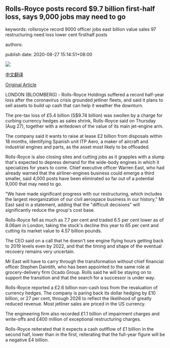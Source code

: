 ## Rolls-Royce posts record $9.7 billion first-half loss, says 9,000 jobs may need to go

keywords: rollsroyce record 9000 officer jobs east billion value sales 97 restructuring need loss lower cent firsthalf posts

authors: 

publish date: 2020-08-27 15:14:51+08:00

![](https://www.straitstimes.com/sites/default/files/styles/x_large/public/articles/2020/08/27/tl-rolls-r-270820.jpg?itok=6Ht3w2N2)

[中文翻译](Rolls-Royce%20posts%20record%20%249.7%20billion%20first-half%20loss%2C%20says%209%2C000%20jobs%20may%20need%20to%20go_zh.md)

[Original Article](https://www.straitstimes.com/business/companies-markets/rolls-royce-posts-97-billion-first-half-loss-says-9000-jobs-may-need-to)

LONDON (BLOOMBERG) - Rolls-Royce Holdings suffered a record half-year loss after the coronavirus crisis grounded jetliner fleets, and said it plans to sell assets to build up cash that can help it weather the downturn.

The pre-tax loss of £5.4 billion (S$9.74 billion) was swollen by a charge for curbing currency hedges as sales shrink, Rolls-Royce said on Thursday (Aug 27), together with a writedown of the value of its main jet-engine arm.

The company said it wants to raise at lease £2 billion from disposals within 18 months, identifying Spanish unit ITP Aero, a maker of aircraft and industrial engines and parts, as the asset most likely to be offloaded.

Rolls-Royce is also closing sites and cutting jobs as it grapples with a slump that's expected to depress demand for the wide-body engines in which it specializes for years to come. Chief executive officer Warren East, who had already warned that the airliner-engines business could emerge a third smaller, said 4,000 posts have been eliminated so far out of a potential 9,000 that may need to go.

"We have made significant progress with our restructuring, which includes the largest reorganization of our civil aerospace business in our history," Mr East said in a statement, adding that the "difficult decisions" will significantly reduce the group's cost base.

Rolls-Royce fell as much as 7.7 per cent and traded 6.5 per cent lower as of 8.06am in London, taking the stock's decline this year to 65 per cent and cutting its market value to 4.57 billion pounds.

The CEO said on a call that he doesn't see engine flying hours getting back to 2019 levels even by 2022, and that the timing and shape of the eventual recovery remains very uncertain.

Mr East will have to carry through the transformation without chief financial officer Stephen Daintith, who has been appointed to the same role at grocery-delivery firm Ocado Group. Rolls said he will be staying on to support the transition and that the search for a successor is under way.

Rolls-Royce reported a £2.6 billion non-cash loss from the revaluation of currency hedges. The company is paring back its dollar hedging by £10 billion, or 27 per cent, through 2026 to reflect the likelihood of greatly reduced revenue. Most jetliner sales are priced in the US currency.

The engineering firm also recorded £1.1 billion of impairment charges and write-offs and £400 million of exceptional restructuring charges.

Rolls-Royce reiterated that it expects a cash outlflow of £1 billion in the second half, lower than in the first, reiterating that the full-year figure will be a negative £4 billion.